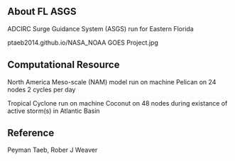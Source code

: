 ## About FL ASGS

ADCIRC Surge Guidance System (ASGS) run for Eastern Florida

ptaeb2014.github.io/NASA_NOAA GOES Project.jpg
## Computational Resource

North America Meso-scale (NAM) model run on machine Pelican on 24 nodes 2 cycles per day

Tropical Cyclone run on machine Coconut on 48 nodes during existance of active storm(s) in Atlantic Basin

## Reference

Peyman Taeb, Rober J Weaver

